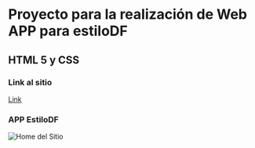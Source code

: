 # Proyecto para la realización de Web APP para estiloDF
## HTML 5 y CSS
### Link al sitio
[Link](http://estilodf.tv/app/index.html)
### APP EstiloDF
![Home del Sitio ](http://estilodf.tv/imagenes/home.png "Home")